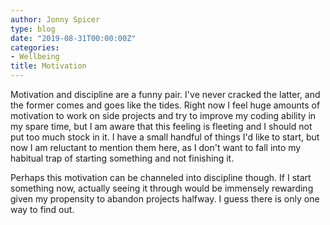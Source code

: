 ```yaml
---
author: Jonny Spicer
type: blog
date: "2019-08-31T00:00:00Z"
categories:
- Wellbeing
title: Motivation
---
```

Motivation and discipline are a funny pair. I've never cracked the latter, and the former comes and goes like the tides. Right now I feel huge amounts of motivation to work on side projects and try to
improve my coding ability in my spare time, but I am aware that this feeling is fleeting and I should not put too much stock in it. I have a small handful of things I'd like to start, but now I am reluctant
to mention them here, as I don't want to fall into my habitual trap of starting something and not finishing it.

Perhaps this motivation can be channeled into discipline though. If I start something now, actually seeing it through would be immensely rewarding given my propensity to abandon projects halfway. I guess
there is only one way to find out.
